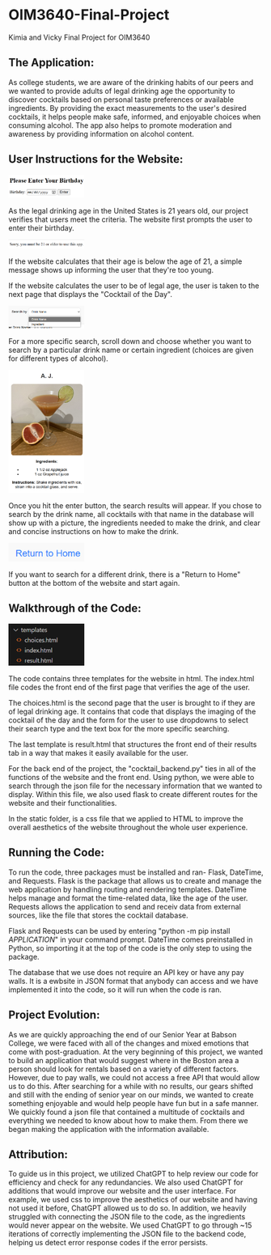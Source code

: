 # OIM3640-Final-Project
Kimia and Vicky Final Project for OIM3640

## The Application: 
As college students, we are aware of the drinking habits of our peers and we wanted to provide adults of legal drinking age the opportunity to discover cocktails based on personal taste preferences or available ingredients. By providing the exact measurements to the user's desired cocktails, it helps people make safe, informed, and enjoyable choices when consuming alcohol. The app also helps to promote moderation and awareness by providing information on alcohol content.


## User Instructions for the Website:
<img src="image.png" alt="drawing" width="150"/>

As the legal drinking age in the United States is 21 years old, our project verifies that users meet the criteria. The website first prompts the user to enter their birthday. 

<img src="image-1.png" alt="drawing" width="150"/>

If the website calculates that their age is below the age of 21, a simple message shows up informing the user that they're too young.

If the website calculates the user to be of legal age, the user is taken to the next page that displays the "Cocktail of the Day". 

<img src="image-2.png" alt="drawing" width="150"/>

For a more specific search, scroll down and choose whether you want to search by a particular drink name or certain ingredient (choices are given for different types of alcohol).

<img src="image-3.png" alt="drawing" width="150"/>

Once you hit the enter button, the search results will appear. If you chose to search by the drink name, all cocktails with that name in the database will show up with a picture, the ingredients needed to make the drink, and clear and concise instructions on how to make the drink.

<img src="image-4.png" alt="drawing" width="150"/>

If you want to search for a different drink, there is a "Return to Home" button at the bottom of the website and start again.

## Walkthrough of the Code:
<img src="image-5.png" alt="drawing" width="150"/>

The code contains three templates for the website in html. The index.html file codes the front end of the first page that verifies the age of the user.

The choices.html is the second page that the user is brought to if they are of legal drinking age. It contains that code that displays the imaging of the cocktail of the day and the form for the user to use dropdowns to select their search type and the text box for the more specific searching.

The last template is result.html that structures the front end of their results tab in a way that makes it easily available for the user.

For the back end of the project, the "cocktail_backend.py" ties in all of the functions of the website and the front end. Using python, we were able to search through the json file for the necessary information that we wanted to display. Within this file, we also used flask to create different routes for the website and their functionalities.

In the static folder, is a css file that we applied to HTML to improve the overall aesthetics of the website throughout the whole user experience. 

## Running the Code:
To run the code, three packages must be installed and ran- Flask, DateTime, and Requests. Flask is the package that allows us to create and manage the web application by handling routing and rendering templates. DateTime helps manage and format the time-related data, like the age of the user. Requests allows the application to send and receiv data from external sources, like the file that stores the cocktail database. 

Flask and Requests can be used by entering "python -m pip install *APPLICATION*" in your command prompt. DateTime comes preinstalled in Python, so importing it at the top of the code is the only step to using the package.

The database that we use does not require an API key or have any pay walls. It is a ewbsite in JSON format that anybody can access and we have implemented it into the code, so it will run when the code is ran.

## Project Evolution:
As we are quickly approaching the end of our Senior Year at Babson College, we were faced with all of the changes and mixed emotions that come with post-graduation. At the very beginning of this project, we wanted to build an application that would suggest where in the Boston area a person should look for rentals based on a variety of different factors. However, due to pay walls, we could not access a free API that would allow us to do this. After searching for a while with no results, our gears shifted and still with the ending of senior year on our minds, we wanted to create something enjoyable and would help people have fun but in a safe manner. We quickly found a json file that contained a multitude of cocktails and everything we needed to know about how to make them. From there we began making the application with the information available. 

## Attribution: 
To guide us in this project, we utilized ChatGPT to help review our code for efficiency and check for any redundancies. We also used ChatGPT for additions that would improve our website and the user interface. For example, we used css to improve the aesthetics of our website and having not used it before, ChatGPT allowed us to do so. In addition, we heavily struggled with connecting the JSON file to the code, as the ingredients would never appear on the website. We used ChatGPT to go through ~15 iterations of correctly implementing the JSON file to the backend code, helping us detect error response codes if the error persists.

